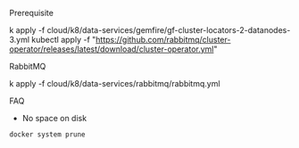 Prerequisite


k apply -f cloud/k8/data-services/gemfire/gf-cluster-locators-2-datanodes-3.yml
kubectl apply -f "https://github.com/rabbitmq/cluster-operator/releases/latest/download/cluster-operator.yml"


RabbitMQ

k apply -f cloud/k8/data-services/rabbitmq/rabbitmq.yml




FAQ

- No space on disk 
  
```shell
docker system prune
```